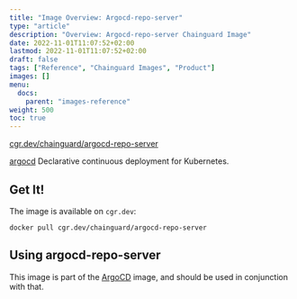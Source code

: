 ```yaml
---
title: "Image Overview: Argocd-repo-server"
type: "article"
description: "Overview: Argocd-repo-server Chainguard Image"
date: 2022-11-01T11:07:52+02:00
lastmod: 2022-11-01T11:07:52+02:00
draft: false
tags: ["Reference", "Chainguard Images", "Product"]
images: []
menu:
  docs:
    parent: "images-reference"
weight: 500
toc: true
---
```


[cgr.dev/chainguard/argocd-repo-server](https://github.com/chainguard-images/images/tree/main/images/argocd-repo-server)


[argocd](https://argo-cd.readthedocs.io/en/stable/) Declarative continuous deployment for Kubernetes.

## Get It!

The image is available on `cgr.dev`:

```
docker pull cgr.dev/chainguard/argocd-repo-server
```

## Using argocd-repo-server

This image is part of the [ArgoCD](../argocd/README.md) image, and should be used in conjunction with that.
